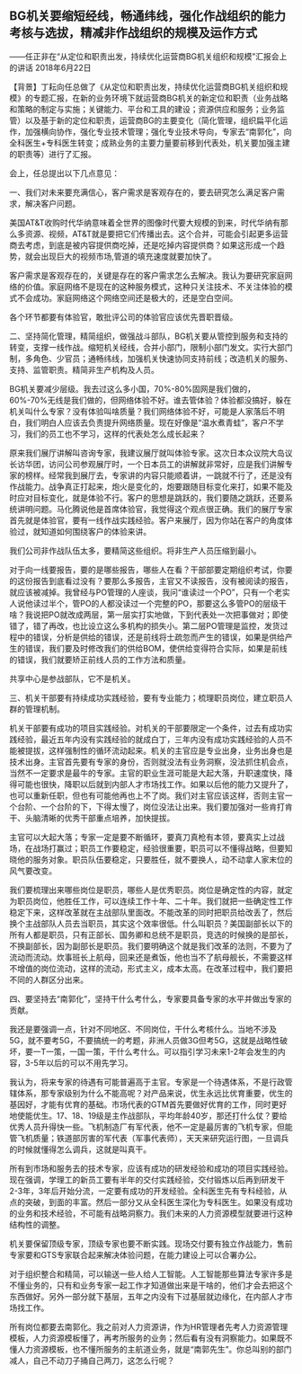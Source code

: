 ## BG机关要缩短经线，畅通纬线，强化作战组织的能力考核与选拔，精减非作战组织的规模及运作方式

——任正非在“从定位和职责出发，持续优化运营商BG机关组织和规模”汇报会上的讲话
2018年6月22日



【背景】丁耘向任总做了《从定位和职责出发，持续优化运营商BG机关组织和规模》的专题汇报，在新的业务环境下就运营商BG机关的新定位和职责（业务战略和策略的制定与实施；关键能力、平台和工具的建设；资源供应和服务；业务监管）以及基于新的定位和职责，运营商BG的主要变化（简化管理，组织扁平化运作，加强横向协作，强化专业技术管理；强化专业技术导向，专家去“南郭化”，向全科医生+专科医生转变；成熟业务的主要力量要前移到代表处，机关要加强主建的职责等）进行了汇报。

会上，任总提出以下几点意见：

一、我们对未来要充满信心，客户需求是客观存在的，要去研究怎么满足客户需求，解决客户问题。

美国AT&T收购时代华纳意味着全世界的图像时代要大规模的到来，时代华纳有那么多资源、视频，AT&T就是要把它们传播出去。这个合并，可能会引起更多运营商去考虑，到底是被内容提供商吃掉，还是吃掉内容提供商？如果这形成一个趋势，就会出现巨大的视频市场,管道的填充速度就要加快了。

客户需求是客观存在的，关键是存在的客户需求怎么去解决。我认为要研究家庭网络的价值。家庭网络不是现在的这种服务模式，这种只关注技术、不关注体验的模式不会成功。家庭网络这个网络空间还是极大的，还是空白空间。

各个环节都要有体验官，敢批评公司的体验官应该优先晋职晋级。

二、坚持简化管理，精简组织，做强战斗部队，BG机关要从管控到服务和支持的转变，支撑一线作战。缩短机关经线，合并小部门，限制小部门发文。实行大部门制，多角色、少官员；通畅纬线，加强机关快速协同支持前线；改造机关的服务、支持、监管职责。精简非生产机构及人员。

BG机关要减少层级。我去过这么多小国，70%-80%固网是我们做的，60%-70%无线是我们做的，但网络体验不好。谁去管体验？体验都没搞好，躲在机关叫什么专家？没有体验叫啥质量？我们网络体验不好，可能是人家落后不明白，我们明白人应该去负责提升网络质量。现在好像是“温水煮青蛙”，客户不学习，我们的员工也不学习，这样的代表处怎么成长起来？

原来我们展厅讲解叫咨询专家，我建议展厅就叫体验专家。这次日本众议院大岛议长访华团，访问公司参观展厅时，一个日本员工的讲解就非常好，应是我们讲解专家的榜样。经常我到展厅去，专家讲的内容只能顺着讲，一跳就不行了，还是没有作战能力。战争真正打起来，炮火是变化的，炮要跟随目标变化来打，如果不能及时应对目标变化，就是体验不行。客户的思想是跳跃的，我们要随之跳跃，还要系统讲明问题。马化腾说他是首席体验官，我觉得这个观点很正确。我们的展厅专家首先就是体验官，要有一线作战实践经验。客户来展厅，因为你站在客户的角度体验过，就知道如何围绕客户的体验来讲。

我们公司非作战队伍太多，要精简这些组织。将非生产人员压缩到最小。

对于向一线要报告，要的是哪些报告，哪些人在看？干部部要定期组织考试，你要的这份报告到底看过没有？要那么多报告，主官又不读报告，没有被阅读的报告，就应该被减掉。我曾经与PO管理的人座谈，我问“谁读过一个PO”，只有一个老实人说他读过半个，管PO的人都没读过一个完整的PO，那要这么多管PO的层级干啥？我说把PO就改成两层，第一层实打实地做，下到代表处一次把事做对；即使错了，错了再改，也比设立这么多机构的损失小。第二层PO管理是监控，发货过程中的错误，分析是供给的错误，还是前线将士疏忽而产生的错误，如果是供给产生的错误，我们要及时修改我们的供给BOM，使供给变得符合实际，如果是前线的错误，我们就要矫正前线人员的工作方法和质量。

共享中心是参战部队，它不是机关。

三、机关干部要有持续成功实践经验，要有专业能力；梳理职员岗位，建立职员人群的管理机制。

机关干部要有成功的项目实践经验。对机关的干部要限定一个条件，过去有成功实践经验，最近五年内没有实践经验的就成白丁，三年内没有成功实践经验的人员不能被提拔，这样强制性的循环流动起来。机关的主官应是专业出身，业务出身也是技术出身。主官首先要有专家的身份，否则就没法有业务洞察，没法抓住机会点，当然不一定要求是最牛的专家。主官的职业生涯可能是大起大落，升职速度快，降得可能也很快，降职以后就到内部人才市场找工作。如果以后他的能力又提升了，也可以重新任职，但也有可能他再也上不了岗。我们对主官应该这样，否则主官一个台阶、一个台阶的下，下得太慢了，岗位没法让出来。我们要加强对一些肯打肯干、头脑清晰的优秀干部重点培养，加快提拔。

主官可以大起大落；专家一定是要不断循环，要真刀真枪有本领，要真实上过战场，在战场打赢过；职员工作要稳定，经验很重要，职员可以不懂得战略，但要知晓他的服务对象。职员队伍要稳定，只要胜任，就不要换人，动不动拿人家末位的风气要改变。

我们要梳理出来哪些岗位是职员，哪些人是优秀职员。岗位是确定性的内容，就定为职员岗位，他胜任工作，可以连续工作十年、二十年。我们就把一些确定性工作稳定下来，这样改革就在主战部队里面改。不能改革的同时把职员给改丢了，然后换个主战部队人员去当职员，其实这个效率很低。什么叫职员？美国副部长以下的所有人都是职员，只有正部长、国务卿和总统不是职员，竞选的时候换的是部长，不换副部长，因为副部长是职员。我们要明确这个就是我们改革的法则，不要为了流动而流动。炊事班长上航母，回来还是煮饭，他也当不了航母舰长，不需要这样不增值的岗位流动，这样的流动，形式主义，成本太高。在改革过程中，我们要把不同的人群区分出来。

四、要坚持去“南郭化”，坚持干什么考什么，专家要具备专家的水平并做出专家的贡献。

我还是要强调一点，针对不同地区、不同岗位，干什么考核什么。当地不涉及5G，就不要考5G，不要搞统一的考题，非洲人员做3G但考5G，这就是战略性破坏，要一T一策，一国一策，干什么考什么。可以指引学习未来1-2年会发生的内容，3-5年以后的可以不用先学习。

我认为，将来专家的待遇有可能普遍高于主官。专家是一个待遇体系，不是行政管辖体系，那专家级别为什么不能高呢？对产品来说，优生永远比优育重要，优生的基因好，才能有优育的基础。市场代表的GTM首先要做好优育的工作，同时更好地使能优生。17、18、19级是主作战部队，平均年龄40岁，那还打什么仗？要给优秀人员升得快一些。飞机制造厂有军代表，他不一定是最厉害的飞机专家，但能管飞机质量；铁道部厉害的军代表（军事代表师），天天来研究运行图，一旦调兵的时候就懂得怎么调兵，这就是叫真干。

所有到市场和服务去的技术专家，应该有成功的研发经验和成功的项目实践经验。现在强调，学理工的新员工要有半年的交付实践经验，交付锻炼以后再到研发干2-3年，3年后开始分流，一定要有成功的开发经验。全科医生先有专科经验，从点的突破，到面的丰富。然后一部分又从全科医生深化为专科医生。如果没有成功的业务和技术经验，不可能有战略洞察力。我们未来的人力资源模型就要进行这种结构性的调整。

机关要保留顶级专家，顶级专家也要不断实践。现场交付要有独立作战能力，售前专家要和GTS专家联合起来解决体验问题，在能力建设上可以合署办公。

对于组织整合和精简，可以输送一些人给人工智能。人工智能那些算法专家许多是不懂业务的，只有和业务专家一起工作才知道做出来是干啥的，他们才会去把这个东西做好。另外一部分就下基层，五年之内没有下过基层就边缘化，在内部人才市场找工作。

所有岗位都要去南郭化。我之前对人力资源讲，作为HR管理者先考人力资源管理模板，人力资源模板懂了，再考所服务的业务；然后看有没有洞察能力。如果既不懂人力资源模板，也不懂所服务的主航道业务，就是“南郭先生”。你总叫别的部门减人，自己不动刀子捅自己两刀，这怎么行呢？
